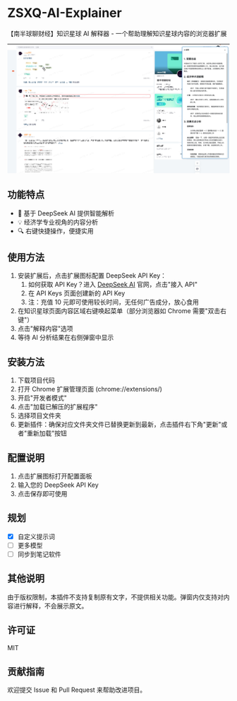 # ZSXQ-AI-Explainer

【南半球聊财经】知识星球 AI 解释器 - 一个帮助理解知识星球内容的浏览器扩展

![界面预览](docs/readme.jpg)

## 功能特点

- 🤖 基于 DeepSeek AI 提供智能解析
- 💡 经济学专业视角的内容分析
- 🔍 右键快捷操作，便捷实用

## 使用方法

1. 安装扩展后，点击扩展图标配置 DeepSeek API Key：
   1. 如何获取 API Key？进入 [DeepSeek AI](https://www.deepseek.com/) 官网，点击"接入 API"
   2. 在 API Keys 页面创建新的 API Key
   3. 注：充值 10 元即可使用较长时间，无任何广告成分，放心食用
2. 在知识星球页面内容区域右键唤起菜单（部分浏览器如 Chrome 需要"双击右键"）
3. 点击"解释内容"选项
4. 等待 AI 分析结果在右侧弹窗中显示

## 安装方法

1. 下载项目代码
2. 打开 Chrome 扩展管理页面 (chrome://extensions/)
3. 开启"开发者模式"
4. 点击"加载已解压的扩展程序"
5. 选择项目文件夹
6. 更新插件：确保对应文件夹文件已替换更新到最新，点击插件右下角"更新"或者"重新加载"按钮

## 配置说明

1. 点击扩展图标打开配置面板
2. 输入您的 DeepSeek API Key
3. 点击保存即可使用

## 规划

- [x] 自定义提示词
- [ ] 更多模型
- [ ] 同步到笔记软件

## 其他说明

由于版权限制，本插件不支持复制原有文字，不提供相关功能。弹窗内仅支持对内容进行解释，不会展示原文。

## 许可证

MIT

## 贡献指南

欢迎提交 Issue 和 Pull Request 来帮助改进项目。
